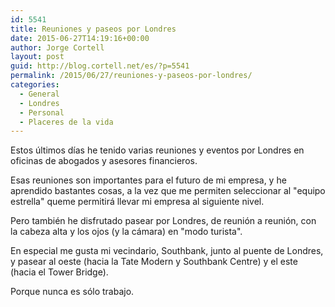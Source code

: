 ```yaml
---
id: 5541
title: Reuniones y paseos por Londres
date: 2015-06-27T14:19:16+00:00
author: Jorge Cortell
layout: post
guid: http://blog.cortell.net/es/?p=5541
permalink: /2015/06/27/reuniones-y-paseos-por-londres/
categories:
  - General
  - Londres
  - Personal
  - Placeres de la vida
---
```

Estos últimos días he tenido varias reuniones y eventos por Londres en oficinas de abogados y asesores financieros.

Esas reuniones son importantes para el futuro de mi empresa, y he aprendido bastantes cosas, a la vez que me permiten seleccionar al "equipo estrella" queme permitirá llevar mi empresa al siguiente nivel.

Pero también he disfrutado pasear por Londres, de reunión a reunión, con la cabeza alta y los ojos (y la cámara) en "modo turista".

En especial me gusta mi vecindario, Southbank, junto al puente de Londres, y pasear al oeste (hacia la Tate Modern y Southbank Centre) y el este (hacia el Tower Bridge).

Porque nunca es sólo trabajo.